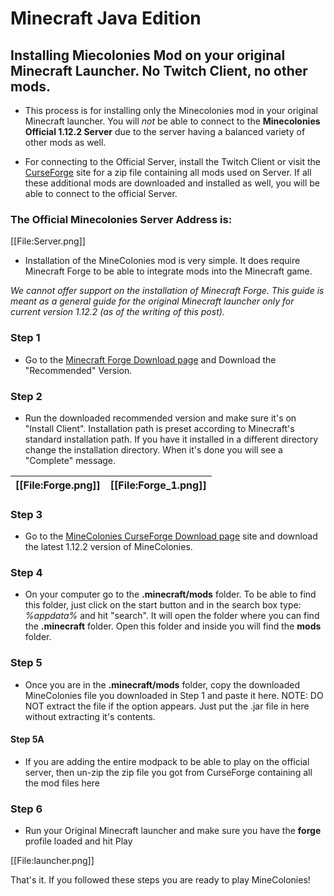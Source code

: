 
# Minecraft Java Edition

## Installing Miecolonies Mod on your original Minecraft Launcher. No Twitch Client, no other mods.

* This process is for installing only the Minecolonies mod in your original Minecraft launcher. You will _not_ be able to connect to the **Minecolonies Official 1.12.2 Server** due to the server having a balanced variety of other mods as well.

* For connecting to the Official Server, install the Twitch Client or visit the [CurseForge](https://minecraft.curseforge.com/projects/minecolonies-testpack) site for a zip file containing all mods used on Server. If all these additional mods are downloaded and installed as well, you will be able to connect to the official Server. 

### The Official Minecolonies Server Address is:
[[File:Server.png]]

* Installation of the MineColonies mod is very simple. It does require Minecraft Forge to be able to integrate mods into the Minecraft game.

_We cannot offer support on the installation of Minecraft Forge. This guide is meant as a general guide for the original Minecraft launcher only for current version 1.12.2 (as of the writing of this post)._

### Step 1

* Go to the [Minecraft Forge Download page](http://files.minecraftforge.net/?forums) and Download the "Recommended" Version.

### Step 2

* Run the downloaded recommended version and make sure it's on "Install Client". Installation path is preset according to Minecraft's standard installation path. If you have it installed in a different directory change the installation directory. When it's done you will see a "Complete" message.

| [[File:Forge.png]] | [[File:Forge_1.png]] | 
|---|---|

### Step 3

* Go to the [MineColonies CurseForge Download page](https://minecraft.curseforge.com/projects/minecolonies/files) site and download the latest 1.12.2 version of MineColonies.

### Step 4

* On your computer go to the **.minecraft/mods** folder. To be able to find this folder, just click on the start button and in the search box type: _%appdata%_ and hit "search". It will open the folder where you can find the **.minecraft** folder. Open this folder and inside you will find the **mods** folder.

### Step 5

* Once you are in the **.minecraft/mods** folder, copy the downloaded MineColonies file you downloaded in Step 1 and paste it here. NOTE: DO NOT extract the file if the option appears. Just put the .jar file in here without extracting it's contents.

#### Step 5A

* If you are adding the entire modpack to be able to play on the official server, then un-zip the zip file you got from CurseForge containing all the mod files here

### Step 6

* Run your Original Minecraft launcher and make sure you have the **forge** profile loaded and hit Play

[[File:launcher.png]]

That's it. If you followed these steps you are ready to play MineColonies!

